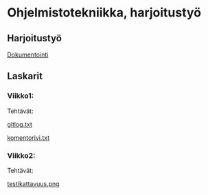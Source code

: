 # Ohjelmistotekniikka, harjoitustyö

## Harjoitustyö

[Dokumentointi](https://github.com/selsama/ot-harjoitus/tree/master/dokumentointi)

## Laskarit

### Viikko1:

Tehtävät:

[gitlog.txt](https://github.com/selsama/ot-harjoitus/blob/master/viikko1/gitlog.txt)

[komentorivi.txt](https://github.com/selsama/ot-harjoitus/blob/master/viikko1/komentorivi.txt)

### Viikko2:

Tehtävät:

[testikattavuus.png](https://github.com/selsama/ot-harjoitus/blob/master/viikko2/testikattavuus.png)

